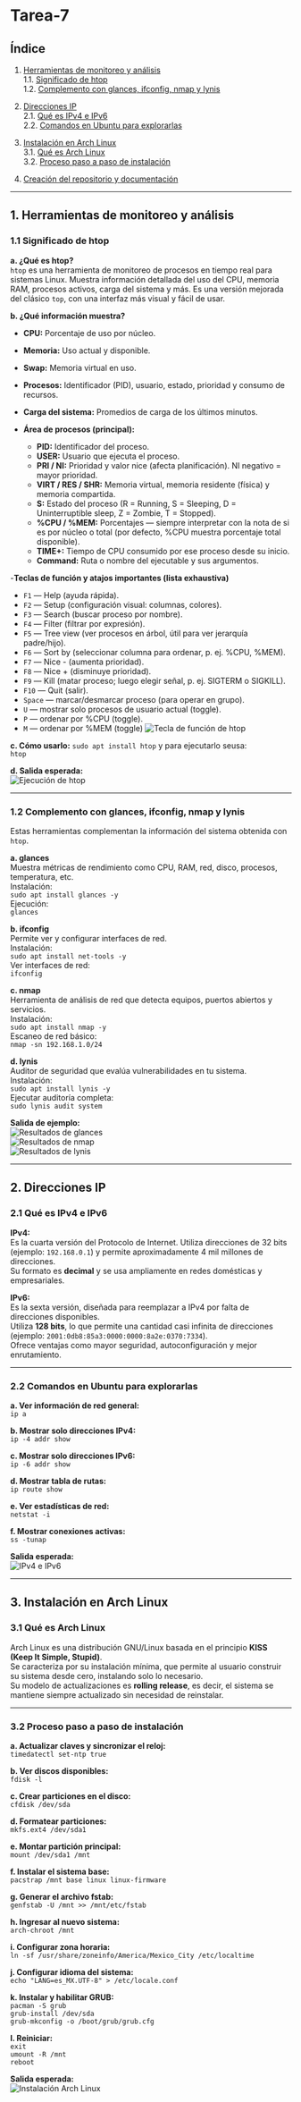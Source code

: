 # Tarea-7

## Índice  

1. [Herramientas de monitoreo y análisis](#1-herramientas-de-monitoreo-y-análisis)  
   1.1. [Significado de htop](#11-significado-de-htop)  
   1.2. [Complemento con glances, ifconfig, nmap y lynis](#12-complemento-con-glances-ifconfig-nmap-y-lynis)  

2. [Direcciones IP](#2-direcciones-ip)  
   2.1. [Qué es IPv4 e IPv6](#21-qué-es-ipv4-e-ipv6)  
   2.2. [Comandos en Ubuntu para explorarlas](#22-comandos-en-ubuntu-para-explorarlas)  

3. [Instalación en Arch Linux](#3-instalación-en-arch-linux)  
   3.1. [Qué es Arch Linux](#31-qué-es-arch-linux)  
   3.2. [Proceso paso a paso de instalación](#32-proceso-paso-a-paso-de-instalación)  

4. [Creación del repositorio y documentación](#4-creación-del-repositorio-y-documentación)  

---

## 1. Herramientas de monitoreo y análisis  

### 1.1 Significado de htop  

**a. ¿Qué es htop?**  
`htop` es una herramienta de monitoreo de procesos en tiempo real para sistemas Linux. Muestra información detallada del uso del CPU, memoria RAM, procesos activos, carga del sistema y más. Es una versión mejorada del clásico `top`, con una interfaz más visual y fácil de usar.  

**b. ¿Qué información muestra?**  
- **CPU:** Porcentaje de uso por núcleo.  
- **Memoria:** Uso actual y disponible.  
- **Swap:** Memoria virtual en uso.  
- **Procesos:** Identificador (PID), usuario, estado, prioridad y consumo de recursos.  
- **Carga del sistema:** Promedios de carga de los últimos minutos.

- **Área de procesos (principal):**  
   - **PID:** Identificador del proceso.  
   - **USER:** Usuario que ejecuta el proceso.  
   - **PRI / NI:** Prioridad y valor nice (afecta planificación). NI negativo = mayor prioridad.  
   - **VIRT / RES / SHR:** Memoria virtual, memoria residente (física) y memoria compartida.  
   - **S:** Estado del proceso (R = Running, S = Sleeping, D = Uninterruptible sleep, Z = Zombie, T = Stopped).  
   - **%CPU / %MEM:** Porcentajes — siempre interpretar con la nota de si es por núcleo o total (por defecto, %CPU muestra porcentaje total disponible).  
   - **TIME+:** Tiempo de CPU consumido por ese proceso desde su inicio.  
   - **Command:** Ruta o nombre del ejecutable y sus argumentos.
 
     
-**Teclas de función y atajos importantes (lista exhaustiva)**

- `F1` — Help (ayuda rápida).  
- `F2` — Setup (configuración visual: columnas, colores).  
- `F3` — Search (buscar proceso por nombre).  
- `F4` — Filter (filtrar por expresión).  
- `F5` — Tree view (ver procesos en árbol, útil para ver jerarquía padre/hijo).  
- `F6` — Sort by (seleccionar columna para ordenar, p. ej. %CPU, %MEM).  
- `F7` — Nice - (aumenta prioridad).  
- `F8` — Nice + (disminuye prioridad).  
- `F9` — Kill (matar proceso; luego elegir señal, p. ej. SIGTERM o SIGKILL).  
- `F10` — Quit (salir).  
- `Space` — marcar/desmarcar proceso (para operar en grupo).  
- `U` — mostrar solo procesos de usuario actual (toggle).  
- `P` — ordenar por %CPU (toggle).  
- `M` — ordenar por %MEM (toggle)
![Tecla de función de htop](teclasf.png)


**c. Cómo usarlo:** 
`sudo apt install htop`
y para ejecutarlo seusa:  
`htop`

**d. Salida esperada:**  
![Ejecución de htop](htop.png)

---

### 1.2 Complemento con glances, ifconfig, nmap y lynis  

Estas herramientas complementan la información del sistema obtenida con `htop`.  

**a. glances**  
Muestra métricas de rendimiento como CPU, RAM, red, disco, procesos, temperatura, etc.  
Instalación:  
`sudo apt install glances -y`  
Ejecución:  
`glances`  

**b. ifconfig**  
Permite ver y configurar interfaces de red.  
Instalación:  
`sudo apt install net-tools -y`  
Ver interfaces de red:  
`ifconfig`  

**c. nmap**  
Herramienta de análisis de red que detecta equipos, puertos abiertos y servicios.  
Instalación:  
`sudo apt install nmap -y`  
Escaneo de red básico:  
`nmap -sn 192.168.1.0/24`  

**d. lynis**  
Auditor de seguridad que evalúa vulnerabilidades en tu sistema.  
Instalación:  
`sudo apt install lynis -y`  
Ejecutar auditoría completa:  
`sudo lynis audit system`  

**Salida de ejemplo:**  
![Resultados de glances](imagenes/glances.png)  
![Resultados de nmap](imagenes/nmap.png)  
![Resultados de lynis](imagenes/lynis.png)

---

## 2. Direcciones IP  

### 2.1 Qué es IPv4 e IPv6  

**IPv4:**  
Es la cuarta versión del Protocolo de Internet. Utiliza direcciones de 32 bits (ejemplo: `192.168.0.1`) y permite aproximadamente 4 mil millones de direcciones.  
Su formato es **decimal** y se usa ampliamente en redes domésticas y empresariales.  

**IPv6:**  
Es la sexta versión, diseñada para reemplazar a IPv4 por falta de direcciones disponibles.  
Utiliza **128 bits**, lo que permite una cantidad casi infinita de direcciones (ejemplo: `2001:0db8:85a3:0000:0000:8a2e:0370:7334`).  
Ofrece ventajas como mayor seguridad, autoconfiguración y mejor enrutamiento.  

---

### 2.2 Comandos en Ubuntu para explorarlas  

**a. Ver información de red general:**  
`ip a`  

**b. Mostrar solo direcciones IPv4:**  
`ip -4 addr show`  

**c. Mostrar solo direcciones IPv6:**  
`ip -6 addr show`  

**d. Mostrar tabla de rutas:**  
`ip route show`  

**e. Ver estadísticas de red:**  
`netstat -i`  

**f. Mostrar conexiones activas:**  
`ss -tunap`  

**Salida esperada:**  
![IPv4 e IPv6](imagenes/ip.png)

---

## 3. Instalación en Arch Linux  

### 3.1 Qué es Arch Linux  

Arch Linux es una distribución GNU/Linux basada en el principio **KISS (Keep It Simple, Stupid)**.  
Se caracteriza por su instalación mínima, que permite al usuario construir su sistema desde cero, instalando solo lo necesario.  
Su modelo de actualizaciones es **rolling release**, es decir, el sistema se mantiene siempre actualizado sin necesidad de reinstalar.  

---

### 3.2 Proceso paso a paso de instalación  

**a. Actualizar claves y sincronizar el reloj:**  
`timedatectl set-ntp true`  

**b. Ver discos disponibles:**  
`fdisk -l`  

**c. Crear particiones en el disco:**  
`cfdisk /dev/sda`  

**d. Formatear particiones:**  
`mkfs.ext4 /dev/sda1`  

**e. Montar partición principal:**  
`mount /dev/sda1 /mnt`  

**f. Instalar el sistema base:**  
`pacstrap /mnt base linux linux-firmware`  

**g. Generar el archivo fstab:**  
`genfstab -U /mnt >> /mnt/etc/fstab`  

**h. Ingresar al nuevo sistema:**  
`arch-chroot /mnt`  

**i. Configurar zona horaria:**  
`ln -sf /usr/share/zoneinfo/America/Mexico_City /etc/localtime`  

**j. Configurar idioma del sistema:**  
`echo "LANG=es_MX.UTF-8" > /etc/locale.conf`  

**k. Instalar y habilitar GRUB:**  
`pacman -S grub`  
`grub-install /dev/sda`  
`grub-mkconfig -o /boot/grub/grub.cfg`  

**l. Reiniciar:**  
`exit`  
`umount -R /mnt`  
`reboot`  

**Salida esperada:**  
![Instalación Arch Linux](imagenes/archlinux.png)
